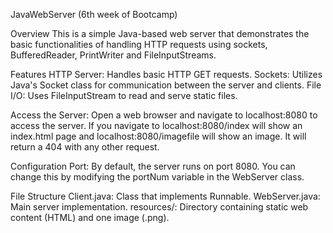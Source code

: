 JavaWebServer (6th week of Bootcamp)

Overview 
This is a simple Java-based web server that demonstrates the basic functionalities of handling HTTP requests using sockets, BufferedReader, PrintWriter and FileInputStreams.

Features
HTTP Server: Handles basic HTTP GET requests. 
Sockets: Utilizes Java's Socket class for communication between the server and clients. 
File I/O: Uses FileInputStream to read and serve static files.

Access the Server: Open a web browser and navigate to localhost:8080 to access the server. 
If you navigate to localhost:8080/index will show an index.html page and localhost:8080/imagefile will show an image. 
It will return a 404 with any other request.

Configuration
Port: By default, the server runs on port 8080. You can change this by modifying the portNum variable in the WebServer class.

File Structure
Client.java: Class that implements Runnable. 
WebServer.java: Main server implementation.
resources/: Directory containing static web content (HTML) and one image (.png).
